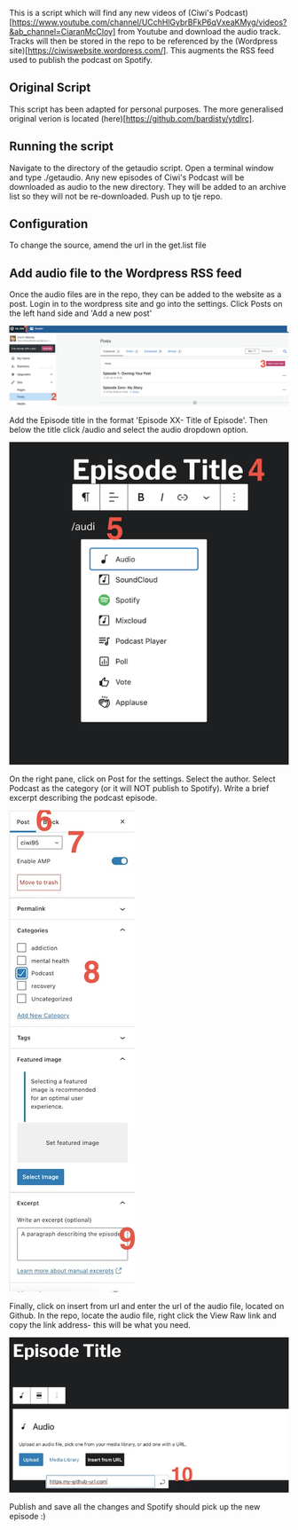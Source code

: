 This is a script which will find any new videos of (Ciwi's Podcast)[https://www.youtube.com/channel/UCchHlGybrBFkP6qVxeaKMyg/videos?&ab_channel=CiaranMcCloy] from Youtube and download the audio track. Tracks will then be stored in the repo to be referenced by the (Wordpress site)[https://ciwiswebsite.wordpress.com/]. This augments the RSS feed used to publish the podcast on Spotify.

## Original Script
This script has been adapted for personal purposes. The more generalised original verion is located (here)[https://github.com/bardisty/ytdlrc].

## Running the script
Navigate to the directory of the getaudio script. Open a terminal window and type ./getaudio. Any new episodes of Ciwi's Podcast will be downloaded as audio to the new directory. They will be added to an archive list so they will not be re-downloaded. Push up to tje repo.

## Configuration
To change the source, amend the url in the get.list file

## Add audio file to the Wordpress RSS feed
Once the audio files are in the repo, they can be added to the website as a post.
Login in to the wordpress site and go into the settings. Click Posts on the left hand side and 'Add a new post'

![Step 1](images/Screenshot1.jpg)

Add the Episode title in the format 'Episode XX- Title of Episode'. Then below the title click /audio and select the audio dropdown option.

![Step 2](images/Screenshot2.jpg)

On the right pane, click on Post for the settings. Select the author. Select Podcast as the category (or it will NOT publish to Spotify). Write a brief excerpt describing the podcast episode.

![Step 3](images/Screenshot3.jpg)

Finally, click on insert from url and enter the url of the audio file, located on Github. In the repo, locate the audio file, right click the View Raw link and copy the link address- this will be what you need.

![Step 4](images/Screenshot4.jpg)

Publish and save all the changes and Spotify should pick up the new episode :)


